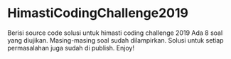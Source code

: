 # HimastiCodingChallenge2019
Berisi source code solusi untuk himasti coding challenge 2019
Ada 8 soal yang diujikan. Masing-masing soal sudah dilampirkan. Solusi untuk setiap permasalahan juga sudah di publish.
Enjoy!
